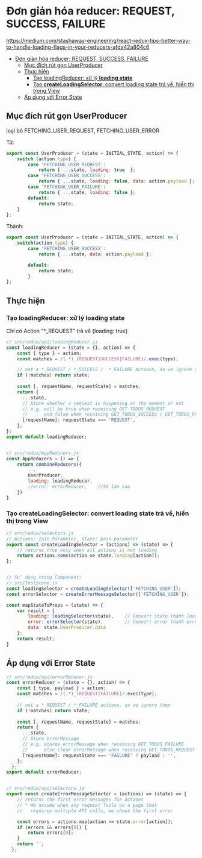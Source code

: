 # Đơn giản hóa reducer: REQUEST, SUCCESS, FAILURE

https://medium.com/stashaway-engineering/react-redux-tips-better-way-to-handle-loading-flags-in-your-reducers-afda42a804c6

<!-- TOC -->

- [Đơn giản hóa reducer: REQUEST, SUCCESS, FAILURE](#đơn-giản-hóa-reducer-request-success-failure)
    - [Mục đích rút gọn UserProducer](#mục-đích-rút-gọn-userproducer)
    - [Thực hiện](#thực-hiện)
        - [Tạo loadingReducer: xử lý **loading state**](#tạo-loadingreducer-xử-lý-loading-state)
        - [Tạo **createLoadingSelector**: convert loading state trả về, hiển thị trong View](#tạo-createloadingselector-convert-loading-state-trả-về-hiển-thị-trong-view)
    - [Áp dụng với Error State](#áp-dụng-với-error-state)

<!-- /TOC -->


## Mục đích rút gọn UserProducer

loại bỏ FETCHING_USER_REQUEST, FETCHING_USER_ERROR

Từ:

```js
export const UserProducer = (state = INITIAL_STATE, action) => {
    switch (action.type) {
        case 'FETCHING_USER_REQUEST':
            return { ...state, loading: true  };
        case 'FETCHING_USER_SUCCESS':
            return { ...state, loading: false, data: action.payload };
        case 'FETCHING_USER_FAILURE':
            return { ...state, loading: false };
        default:
            return state;
    }
};
```

Thành:

```js
export const UserProducer = (state = INITIAL_STATE, action) => {  
    switch(action.type) {
        case 'FETCHING_USER_SUCCESS':
            return { ...state, data: action.payload };

        default:
            return state;
        }
};
```

## Thực hiện

### Tạo loadingReducer: xử lý **loading state** 

Chỉ có Action "*_REQUEST" trả về {loading: true}

```js
// src/redux/api/loadingReducer.js
const loadingReducer = (state = {}, action) => {
    const { type } = action;
    const matches = /(.*)_(REQUEST|SUCCESS|FAILURE)/.exec(type);

    // not a *_REQUEST / *_SUCCESS /  *_FAILURE actions, so we ignore them
    if (!matches) return state;  
    
    const [, requestName, requestState] = matches;
    return {
      ...state,
      // Store whether a request is happening at the moment or not
      // e.g. will be true when receiving GET_TODOS_REQUEST
      //      and false when receiving GET_TODOS_SUCCESS / GET_TODOS_FAILURE
      [requestName]: requestState === 'REQUEST',
    };
};
export default loadingReducer;


// src/redux/AppReducers.js
const AppReducers = () => {
    return combineReducers({
        ...
        UserProducer,
        loading: loadingReducer,
        //error: errorReducer,    //Sẽ làm sau
    })
}
```

### Tạo **createLoadingSelector**: convert loading state trả về, hiển thị trong View

```js
// src/redux/selectors.js
// Actions: Init Parameter, State: pass parameter
export const createLoadingSelector = (actions) => (state) => {
    // returns true only when all actions is not loading
    return actions.some(action => state.loading[action]);
};


// Sử dụng trong Component:
// src/TestScene.js
const loadingSelector = createLoadingSelector(['FETCHING_USER']);
const errorSelector = createErrorMessageSelector(['FETCHING_USER']);

const mapStateToProps = (state) => {
    var result = {
        loading: loadingSelector(state),    // Convert state thành loading
        error: errorSelector(state),        // Convert error thành error, thực hiện sau
        data: state.UserProducer.data
    };
    return result;
}
```

## Áp dụng với Error State

```js
// src/redux/api/errorReducer.js
const errorReducer = (state = {}, action) => {
    const { type, payload } = action;
    const matches = /(.*)_(REQUEST|FAILURE)/.exec(type);
  
    // not a *_REQUEST / *_FAILURE actions, so we ignore them
    if (!matches) return state;
  
    const [, requestName, requestState] = matches;
    return {
      ...state,
      // Store errorMessage
      // e.g. stores errorMessage when receiving GET_TODOS_FAILURE
      //      else clear errorMessage when receiving GET_TODOS_REQUEST
      [requestName]: requestState === 'FAILURE' ? payload : '',
    };
  };
export default errorReducer;


// src/redux/api/selectors.js
export const createErrorMessageSelector = (actions) => (state) => {
    // returns the first error messages for actions
    // * We assume when any request fails on a page that
    //   requires multiple API calls, we shows the first error

    const errors = actions.map(action => state.error[action]);
    if (errors && errors[0]) {
        return errors[0];
    }
    return '';
  };
```
